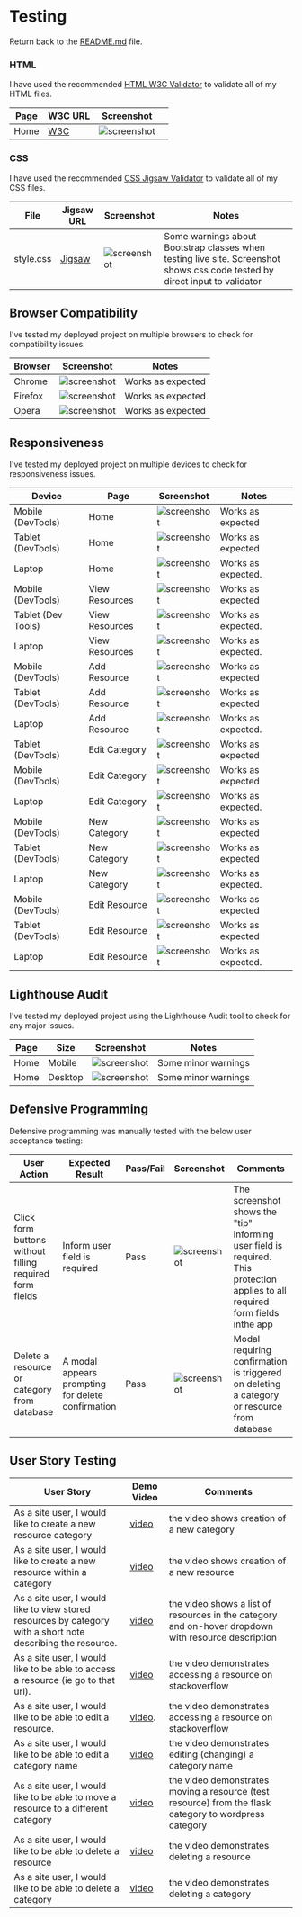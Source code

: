 
# Testing

Return back to the [README.md](README.md) file.

### HTML

I have used the recommended [HTML W3C Validator](https://validator.w3.org) to validate all of my HTML files.

| Page | W3C URL | Screenshot | |
| --- | --- | --- | --- |
| Home | [W3C](https://validator.w3.org/nu/?doc=https%3A%2F%2Fresource-keeper-9faa6ecfb87f.herokuapp.com%2F) | ![screenshot](documentation/images/testing-w3c-html.png) | 


### CSS

I have used the recommended [CSS Jigsaw Validator](https://jigsaw.w3.org/css-validator) to validate all of my CSS files.

| File | Jigsaw URL | Screenshot | Notes|
| --- | --- | --- | --- |
| style.css | [Jigsaw](https://jigsaw.w3.org/css-validator/validator?uri=https%3A%2F%2Fresource-keeper-9faa6ecfb87f.herokuapp.com%2F&profile=css3svg&usermedium=all&warning=1&vextwarning=&lang=en) |![screenshot](documentation/images/testing-css-w3c.png)| Some warnings about Bootstrap classes when testing live site. Screenshot shows css code tested by direct input to validator
## Browser Compatibility

I've tested my deployed project on multiple browsers to check for compatibility issues.

| Browser | Screenshot | Notes |
| --- | --- | --- |
| Chrome | ![screenshot](documentation/images/testing-browser-chrome.png) | Works as expected |
| Firefox | ![screenshot](documentation/images/testing-browser-firefox.png) | Works as expected |
| Opera | ![screenshot](documentation/images/testing-browser-opera.png) | Works as expected |

## Responsiveness


I've tested my deployed project on multiple devices to check for responsiveness issues.

| Device | Page |Screenshot | Notes |
| --- | --- | --- | --- |
| Mobile (DevTools) | Home |![screenshot](documentation/images/testing-mobile-responsive.png) | Works as expected |
| Tablet (DevTools) | Home |![screenshot](documentation/images/testing-tablet-responsive.png) | Works as expected |
| Laptop | Home |![screenshot](documentation/images/testing-laptop-responsive.png) | Works as expected. |
| Mobile (DevTools) | View Resources |![screenshot](documentation/images/view-resources-mobile.png) | Works as expected |
| Tablet (Dev Tools) | View Resources |![screenshot](documentation/images/view-resources-tablet.png) | Works as expected. |
| Laptop | View Resources |![screenshot](documentation/images/view-resources-laptop.png) | Works as expected. |
| Mobile (DevTools) | Add Resource |![screenshot](documentation/images/add-resource-mobile.png) | Works as expected |
| Tablet (DevTools) | Add Resource |![screenshot](documentation/images/add-resource-tablet.png) | Works as expected |
| Laptop | Add Resource |![screenshot](documentation/images/add-resource-laptop.png) | Works as expected. |
| Tablet (DevTools) | Edit Category |![screenshot](documentation/images/edit-category-tablet.png) | Works as expected |
| Mobile (DevTools) | Edit Category |![screenshot](documentation/images/edit-category-mobile.png) | Works as expected |
| Laptop | Edit Category |![screenshot](documentation/images/edit-category-laptop.png) | Works as expected. |
| Mobile (DevTools) | New Category |![screenshot](documentation/images/new-category-mobile.png) | Works as expected |
| Tablet (DevTools) | New Category |![screenshot](documentation/images/new-category-tablet.png) | Works as expected |
| Laptop | New Category |![screenshot](documentation/images/new-category-laptop.png) | Works as expected. |
| Mobile (DevTools) | Edit Resource |![screenshot](documentation/images/edit-resource-mobile.png) | Works as expected |
| Tablet (DevTools) | Edit Resource |![screenshot](documentation/images/edit-resource-tablet.png) | Works as expected |
| Laptop | Edit Resource |![screenshot](documentation/images/edit-resource-laptop.png) | Works as expected. |


## Lighthouse Audit

I've tested my deployed project using the Lighthouse Audit tool to check for any major issues.

| Page | Size | Screenshot | Notes 
| --- | --- | --- | --- |
| Home | Mobile | ![screenshot](documentation/images/testing-lighthouse-mobile.png) | Some minor warnings |
| Home | Desktop | ![screenshot](documentation/images/testing-lighthouse-laptop.png) | Some minor warnings |

## Defensive Programming

Defensive programming was manually tested with the below user acceptance testing:

| User Action | Expected Result | Pass/Fail | Screenshot |Comments|
| --- | --- | --- | --- |---| 
| Click form buttons without filling required form fields | Inform user field is required | Pass | ![screenshot](documentation/images/defence-form-fields.png)|The screenshot shows the "tip" informing user field is required. This protection applies to all required form fields inthe app|
| Delete a resource or category from database | A modal appears prompting for delete confirmation | Pass | ![screenshot](documentation/images/defence-delete-modal.png)|Modal requiring confirmation is triggered on deleting a category or resource from database|

## User Story Testing

| User Story | Demo Video | Comments |
| --- | --- |----| 
| As a site user, I would like to create a new resource category | [video](https://github.com/doctorandrewbrown/flask-resource-keeper/assets/29900160/17757314-3340-48a9-899a-a10764a2383e) |the video shows creation of a new category|
| As a site user, I would like to create a new resource within a category | [video](https://github.com/doctorandrewbrown/flask-resource-keeper/assets/29900160/6231e9cd-6a9a-437f-9e5b-48802a5fdbc2) |the video shows creation of a new resource|
| As a site user, I would like to view stored resources by category with a short note describing the resource. | [video](https://github.com/doctorandrewbrown/flask-resource-keeper/assets/29900160/0da052ed-b949-4751-bbf7-3eb3f409bc34) |the video shows a list of resources in the category and on-hover dropdown with resource description|
| As a site user, I would like to be able to access a resource (ie go to that url). | [video](https://github.com/doctorandrewbrown/flask-resource-keeper/assets/29900160/de9e84ae-a0f7-48a5-8ff1-282db8b4f7bb) |the video demonstrates accessing a resource on stackoverflow|
| As a site user, I would like to be able to edit a resource. | [video](https://github.com/doctorandrewbrown/flask-resource-keeper/assets/29900160/e4a59f62-c0c0-4b96-955e-e2c6ac08b9bc). |the video demonstrates accessing a resource on stackoverflow|
| As a site user, I would like to be able to edit a category name | [video](https://github.com/doctorandrewbrown/flask-resource-keeper/assets/29900160/d4ded041-5818-4ced-b0cc-d1f201799633) |the video demonstrates editing (changing) a category name|
| As a site user, I would like to be able to move a resource to a different category | [video](https://github.com/doctorandrewbrown/flask-resource-keeper/assets/29900160/b8233b09-bd47-41d2-a830-f3fbac734c9d) |the video demonstrates moving a resource (test resource) from the flask category to wordpress category|
| As a site user, I would like to be able to delete a resource | [video](https://github.com/doctorandrewbrown/flask-resource-keeper/assets/29900160/15e60c9b-085f-40e9-ae6a-499989866082) |the video demonstrates deleting a resource|
| As a site user, I would like to be able to delete a category | [video](https://github.com/doctorandrewbrown/flask-resource-keeper/assets/29900160/f2a5afa0-6bea-4db3-94eb-1b6b8fe1b4b6) |the video demonstrates deleting a category|

